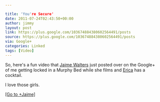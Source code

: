 ```yaml
---

title: 'You're Secure'
date: 2011-07-24T02:43:50+00:00
author: jimmy
layout: post
link: https://plus.google.com/103674884380602564491/posts
source: https://plus.google.com/103674884380602564491/posts
via: Google+
categories: Linked
tags: [Video]
---
```

So, here's a fun video that [Jaime Walters][1] just posted over on the Google+ of me getting locked in a Murphy Bed while she films and [Erica][2] has a cocktail. 

I love those girls. 

[[Go to +Jaime]][3]

   [1]: http://www.twitter.com/jaimekrisha
   [2]: http://www.twitter.com/ealvrz
   [3]: https://plus.google.com/103674884380602564491/posts


